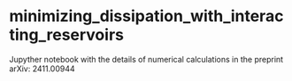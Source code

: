 # minimizing_dissipation_with_interacting_reservoirs
Jupyther notebook with the details of numerical calculations in the preprint arXiv: 2411.00944
